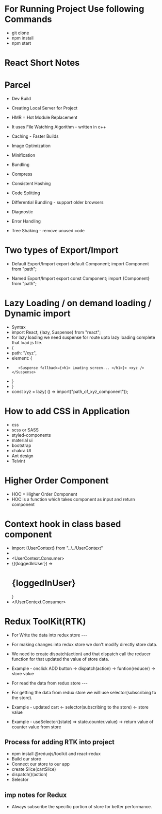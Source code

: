 # For Running Project Use following Commands

- git clone
- npm install
- npm start

# React Short Notes

# Parcel
- Dev Build
- Creating Local Server for Project
- HMR = Hot Module Replacement
- It uses File Watching Algorithm - written in c++
- Caching - Faster Builds
- Image Optimization

- Minification
- Bundling
- Compress
- Consistent Hashing
- Code Splitting
- Differential Bundling - support older browsers
- Diagnostic
- Error Handling
- Tree Shaking - remove unused code

# Two types of Export/Import
- Default Export/Import
export default Component;
import Component from "path";

- Named Export/Import
export const Component;
import {Component} from "path";

# Lazy Loading / on demand loading / Dynamic import
- Syntax
- import React, {lazy, Suspense} from "react";
- for lazy loading we need suspense for route upto lazy loading complete that load js file.
-  {
-    path: "/xyz",
-   element: {
-        <Suspense fallback={<h1> Loading screen... </h1>}> <xyz /> </Suspense>
-    }
- }
- const xyz = lazy( () => import("path_of_xyz_component"));

# How to add CSS in Application

- css
- scss or SASS
- styled-components
- material ui
- bootstrap
- chakra UI
- Ant design
- Telvint

# Higher Order Component
- HOC = Higher Order Component
- HOC is a function which takes component as input and return component

# Context hook in class based component
- import {UserContext} from "../../UserContext"
- <div>
- <UserContext.Consumer>
- {({loggedInUser}) => <h1>{loggedInUser}</h1>}
- </UserContext.Consumer>

# Redux ToolKit(RTK)

- For Write the data into redux store ---
- For making changes into redux store we don't modify directly store data.
- We need to create dispatch(action) and that dispatch call the reducer function for that updated the value of store data.
- Example - onclick ADD button -> dispatch(action) -> funtion(reducer) -> store value

- For read the data from redux store ---
- For getting the data from redux store we will use selector(subscribing to the store).
- Example - updated cart <- selector(subscribing to the store) <- store value
- Example - useSelector((state) => state.counter.value) -> return value of counter value from store

 ## Process for adding RTK into project
 - npm install @reduxjs/toolkit and react-redux
 - Build our store
 - Connect our store to our app
 - create Slice(cartSlice)
 - dispatch()(action)
 - Selector

 ## imp notes for Redux
 - Always subscribe the specific portion of store for better performance.
